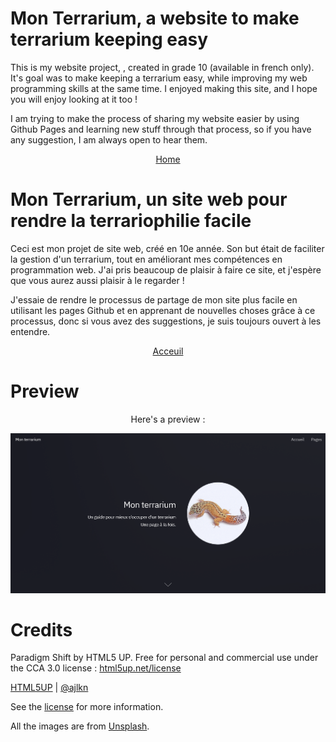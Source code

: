 # Mon Terrarium, a website to make terrarium keeping easy
This is my website project, , created in grade 10 (available in french only). It's goal was to make keeping a terrarium easy, while improving my web programming skills at the same time. I enjoyed making this site, and I hope you will enjoy looking at it too !

I am trying to make the process of sharing my website easier by using Github Pages and learning new stuff through that process, so if you have any suggestion, I am always open to hear them.

<p align="center">
  <a href="accueil.html"> Home </a>
</p>

# Mon Terrarium, un site web pour rendre la terrariophilie facile
Ceci est mon projet de site web, créé en 10e année. Son but était de faciliter la gestion d'un terrarium, tout en améliorant mes compétences en programmation web. J'ai pris beaucoup de plaisir à faire ce site, et j'espère que vous aurez aussi plaisir à le regarder !

J'essaie de rendre le processus de partage de mon site plus facile en utilisant les pages Github et en apprenant de nouvelles choses grâce à ce processus, donc si vous avez des suggestions, je suis toujours ouvert à les entendre.

<p align="center">
  <a href="accueil.html"> Acceuil </a>
</p>

# Preview

<p align="center">
  Here's a preview :
</p>

![Preview](images/preview.png/)

# Credits
Paradigm Shift by HTML5 UP. Free for personal and commercial use under the CCA 3.0 license : [html5up.net/license](html5up.net/license)

[HTML5UP](html5up.net) | [@ajlkn](https://twitter.com/ajlkn)

See the [license](LICENSE.md) for more information.

All the images are from [Unsplash](https://unsplash.com).
